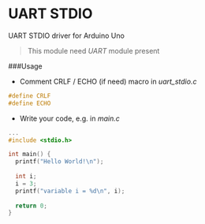UART STDIO
===

UART STDIO driver for Arduino Uno

> This module need *UART* module present

###Usage

* Comment CRLF / ECHO (if need) macro in *uart_stdio.c* 
```c
#define CRLF
#define ECHO
```
* Write your code, e.g. in *main.c*

```c
...
#include <stdio.h>

int main() {
  printf("Hello World!\n");
  
  int i;
  i = 3;
  printf("variable i = %d\n", i);
  
  return 0;
}
```
